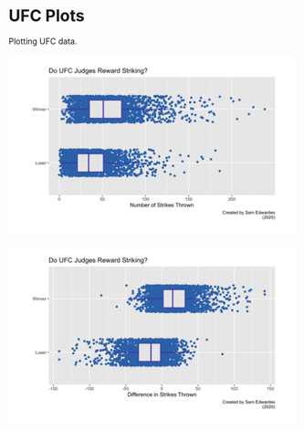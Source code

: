# UFC Plots

Plotting UFC data.

![striking_count](imgs/do_judges_reward_striking.png)

![striking_delta](imgs/do_judges_reward_striking_delta.png)